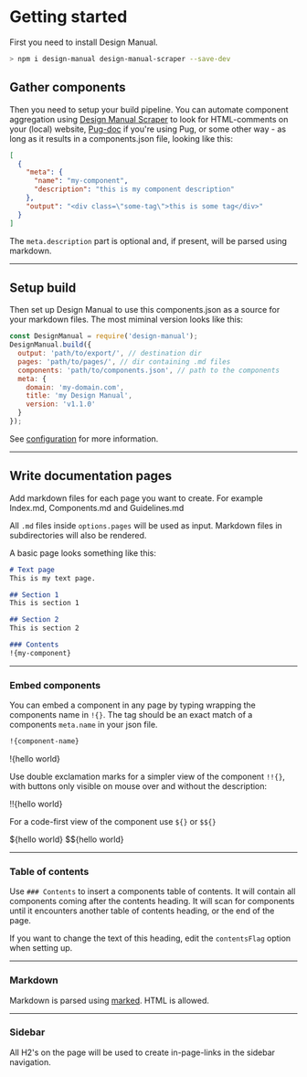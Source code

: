 # Getting started

First you need to install Design Manual.

```bash
> npm i design-manual design-manual-scraper --save-dev
```

## Gather components
Then you need to setup your build pipeline. You can automate component aggregation using [Design Manual Scraper](https://www.npmjs.com/package/design-manual-scraper) to look for HTML-comments on your (local) website, [Pug-doc](https://www.npmjs.com/package/pug-doc) if you're using Pug, or some other way - as long as it results in a components.json file, looking like this:

```json
[
  {
    "meta": {
      "name": "my-component",
      "description": "this is my component description"
    },
    "output": "<div class=\"some-tag\">this is some tag</div>"
  }
]
```

The `meta.description` part is optional and, if present, will be parsed using markdown.

---

## Setup build
Then set up Design Manual to use this components.json as a source for your markdown files. The most miminal version looks like this:

```js
const DesignManual = require('design-manual');
DesignManual.build({
  output: 'path/to/export/', // destination dir
  pages: 'path/to/pages/', // dir containing .md files
  components: 'path/to/components.json', // path to the components
  meta: {
    domain: 'my-domain.com',
    title: 'my Design Manual',
    version: 'v1.1.0'
  }
});
```

See [configuration](/configuration.html) for more information.

---

## Write documentation pages
Add markdown files for each page you want to create. For example Index.md, Components.md and Guidelines.md

All `.md` files inside `options.pages` will be used as input. Markdown files in subdirectories will also be rendered.

A basic page looks something like this:

```markdown
# Text page
This is my text page.

## Section 1
This is section 1

## Section 2
This is section 2

### Contents
!{my-component}
```

---

### Embed components
You can embed a component in any page by typing wrapping the components name in `!​{}`.
The tag should be an exact match of a components `meta.name` in your json file.

```markdown
!{component-name}
```

!{hello world}

Use double exclamation marks for a simpler view of the component  `!!​{}`, with buttons only visible on mouse over and without the description:

!!{hello world}

For a code-first view of the component use `$​{}` or `$$​{}`

${hello world}
$${hello world}

---

### Table of contents
Use `### Contents` to insert a components table of contents. It will contain all components coming after the contents heading. It will scan for components until it encounters another table of contents heading, or the end of the page.

If you want to change the text of this heading, edit the `contentsFlag` option when setting up.

---

### Markdown
Markdown is parsed using [marked](https://github.com/chjj/marked). HTML is allowed.

---

### Sidebar
All H2's on the page will be used to create in-page-links in the sidebar navigation.